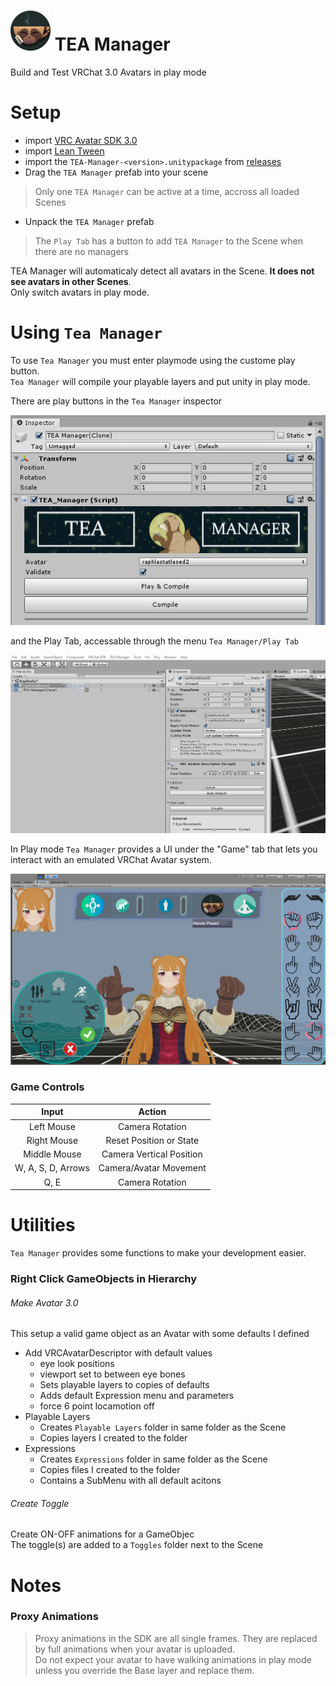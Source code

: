 <h1><img src="https://github.com/EducatedTanuki/TEA-Manager/raw/1.0.0/Resources/UI/Icons/TEA.png" alt="TEA-icon.png" width="64" height="64" style="max-width:100%;"> TEA Manager</h1>

Build and Test VRChat 3.0 Avatars in play mode

# Setup
- import [VRC Avatar SDK 3.0](https://vrchat.com/home/download)
- import [Lean Tween](https://assetstore.unity.com/packages/tools/animation/leantween-3595)
- import the `TEA-Manager-<version>.unitypackage` from [releases](https://github.com/EducatedTanuki/TEA-Manager/releases)
- Drag the `TEA Manager` prefab into your scene

> Only one `TEA Manager` can be active at a time, accross all loaded Scenes

- Unpack the `TEA Manager` prefab

> The `Play Tab` has a button to add `TEA Manager` to the Scene when there are no managers

TEA Manager will automaticaly detect all avatars in the Scene. **It does not see avatars in other Scenes**.  
Only switch avatars in play mode.

# Using `Tea Manager`
To use `Tea Manager` you must enter playmode using the custome play button.  
`Tea Manager` will compile your playable layers and put unity in play mode.  

There are play buttons in the `Tea Manager` inspector  

![inspector](https://github.com/EducatedTanuki/TEA-Manager/blob/1.0.0/tutorial/assets/inspector.PNG)

and the Play Tab, accessable through the menu `Tea Manager/Play Tab`

![add-play-tab](https://github.com/EducatedTanuki/TEA-Manager/blob/1.0.0/tutorial/assets/add-play-tab.gif.gif)

In Play mode `Tea Manager` provides a UI under the "Game" tab that lets you interact with an emulated VRChat Avatar system. 

![play-example](https://github.com/EducatedTanuki/TEA-Manager/blob/1.0.0/tutorial/assets/play-example.png.png)

### Game Controls
|        Input       |          Action          |
|:------------------:|:------------------------:|
|     Left Mouse     |      Camera Rotation     |
|     Right Mouse    |  Reset Position or State |
|    Middle Mouse    | Camera Vertical Position |
| W, A, S, D, Arrows |  Camera/Avatar Movement  |
|        Q, E        |      Camera Rotation     |

# Utilities
`Tea Manager` provides some functions to make your development easier.

### Right Click GameObjects in Hierarchy
###### Make Avatar 3.0
This setup a valid game object as an Avatar with some defaults I defined
- Add VRCAvatarDescriptor with default values
  - eye look positions
  - viewport set to between eye bones
  - Sets playable layers to copies of defaults
  - Adds default Expression menu and parameters
  - force 6 point locamotion off
- Playable Layers
  - Creates `Playable Layers` folder in same folder as the Scene
  - Copies layers I created to the folder
- Expressions
  - Creates `Expressions` folder in same folder as the Scene
  - Copies files I created to the folder
  - Contains a SubMenu with all default acitons

###### Create Toggle
Create ON-OFF animations for a GameObjec  
The toggle(s) are added to a `Toggles` folder next to the Scene

# Notes
### Proxy Animations

> Proxy animations in the SDK are all single frames. They are replaced by full animations when your avatar is uploaded.  
> Do not expect your avatar to have walking animations in play mode unless you override the Base layer and replace them.